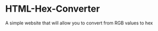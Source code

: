 HTML-Hex-Converter
==================

A simple website that will allow you to convert from RGB values to hex
